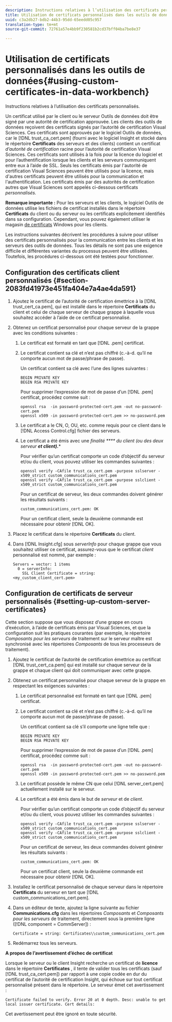 ```yaml
---
description: Instructions relatives à l’utilisation des certificats personnalisés.
title: Utilisation de certificats personnalisés dans les outils de données
uuid: c3a2db27-bdb2-44b3-95dd-65eedd05c957
translation-type: tm+mt
source-git-commit: 72761a57e4bb9f230581b2cd37bff04ba7be8e37

---
```



# Utilisation de certificats personnalisés dans les outils de données{#using-custom-certificates-in-data-workbench}

Instructions relatives à l’utilisation des certificats personnalisés.

Un certificat utilisé par le client ou le serveur Outils de données doit être signé par une autorité de certification approuvée. Les clients des outils de données reçoivent des certificats signés par l’autorité de certification Visual Sciences. Ces certificats sont approuvés par le logiciel Outils de données, car le [!DNL trust_ca_cert.pem] (fourni avec le logiciel Insight et stocké dans le répertoire **Certificats** des serveurs et des clients) contient un certificat *d’autorité de certification* racine pour l’autorité de certification Visual Sciences. Ces certificats sont utilisés à la fois pour la licence du logiciel et pour l’authentification lorsque les clients et les serveurs communiquent entre eux à l’aide de SSL. Seuls les certificats émis par l&#39;autorité de certification Visual Sciences peuvent être utilisés pour la licence, mais d&#39;autres certificats peuvent être utilisés pour la communication et l&#39;authentification. Les certificats émis par des autorités de certification autres que Visual Sciences sont appelés ci-dessous certificats *personnalisés.*

**Remarque importante :** Pour les serveurs et les clients, le logiciel Outils de données utilise les fichiers de certificat installés dans le répertoire **Certificats** du client ou du serveur ou les certificats explicitement identifiés dans sa configuration. Cependant, vous pouvez également utiliser le magasin [de certificats](../../../../../home/c-inst-svr/c-install-ins-svr/t-install-proc-inst-svr-dpu/c-dnld-dgtl-cert/crypto-api.md#concept-4acb13b7de9340ea8cde8ad84b93358d) Windows pour les clients.

Les instructions suivantes décrivent les procédures à suivre pour utiliser des certificats personnalisés pour la communication entre les clients et les serveurs des outils de données. Tous les détails ne sont pas une exigence difficile et différentes variantes du processus peuvent être utilisées. Toutefois, les procédures ci-dessous ont été testées pour fonctionner.

## Configuration des certificats client personnalisés {#section-2083fd41973e451fa404e7a4ae4da591}

1. Ajoutez le certificat de l’autorité de certification émettrice à la [!DNL trust_cert_ca.pem], qui est installé dans le répertoire **Certificats** du client et celui de chaque serveur de chaque grappe à laquelle vous souhaitez accéder à l’aide de ce certificat personnalisé.

1. Obtenez un certificat personnalisé pour chaque serveur de la grappe avec les conditions suivantes :

   1. Le certificat est formaté en tant que [!DNL .pem] certificat.
   1. Le certificat contient sa clé et n’est pas chiffré (c.-à-d. qu’il ne comporte aucun mot de passe/phrase de passe).

      Un certificat contient sa clé avec l’une des lignes suivantes :

      ```
      BEGIN PRIVATE KEY 
      BEGIN RSA PRIVATE KEY
      ```

      Pour supprimer l’expression de mot de passe d’un [!DNL .pem] certificat, procédez comme suit :

      ```
      openssl rsa  -in password-protected-cert.pem -out no-password-cert.pem 
      openssl x509 -in password-protected-cert.pem >> no-password.pem
      ```

   1. Le certificat a le CN, O, OU, etc. comme requis pour ce client dans le [!DNL Access Control.cfg] fichier des serveurs.
   1. Le certificat a été émis avec une *finalité **** du *client* (ou des deux *serveur* **et  client).****

      Pour vérifier qu’un certificat comporte un code d’objectif du serveur et/ou du client, vous pouvez utiliser les commandes suivantes :

      ```
      openssl verify -CAfile trust_ca_cert.pem -purpose sslserver -x509_strict custom_communications_cert.pem 
      openssl verify -CAfile trust_ca_cert.pem -purpose sslclient -x509_strict custom_communications_cert.pem
      ```

      Pour un certificat de serveur, les deux commandes doivent générer les résultats suivants :

      ```
      custom_communications_cert.pem: OK
      ```

      Pour un certificat client, seule la deuxième commande est nécessaire pour obtenir [!DNL OK].

1. Placez le certificat dans le répertoire **Certificats** du client.
1. Dans [!DNL Insight.cfg] sous *serverInfo* pour chaque grappe que vous souhaitez utiliser ce certificat, assurez-vous que le certificat *client* personnalisé est nommé, par exemple :

   ```
   Servers = vector: 1 items 
     0 = serverInfo: 
       SSL Client Certificate = string:
   <my_custom_client_cert.pem>
   ```

## Configuration de certificats de serveur personnalisés {#setting-up-custom-server-certificates}

Cette section suppose que vous disposez d’une grappe en cours d’exécution, à l’aide de certificats émis par Visual Sciences, et que la configuration suit les pratiques courantes (par exemple, le répertoire *Composants pour les serveurs* de traitement sur le serveur maître est synchronisé avec les répertoires *Composants* de tous les processeurs de traitement).

1. Ajoutez le certificat de l’autorité de certification émettrice au certificat [!DNL trust_cert_ca.pem] qui est installé sur chaque serveur de la grappe et chaque client qui doit communiquer avec cette grappe.
1. Obtenez un certificat personnalisé pour chaque serveur de la grappe en respectant les exigences suivantes :

   1. Le certificat personnalisé est formaté en tant que [!DNL .pem] certificat.
   1. Le certificat contient sa clé et n’est pas chiffré (c.-à-d. qu’il ne comporte aucun mot de passe/phrase de passe).

      Un certificat contient sa clé s’il comporte une ligne telle que :

      ```
      BEGIN PRIVATE KEY 
      BEGIN RSA PRIVATE KEY
      ```

      Pour supprimer l’expression de mot de passe d’un [!DNL .pem] certificat, procédez comme suit :

      ```
      openssl rsa  -in password-protected-cert.pem -out no-password-cert.pem 
      openssl x509 -in password-protected-cert.pem >> no-password.pem
      ```

   1. Le certificat possède le même CN que celui [!DNL server_cert.pem] actuellement installé sur le serveur.
   1. Le certificat a été émis dans le but de *serveur* et de *client*.

      Pour vérifier qu’un certificat comporte un code d’objectif du serveur et/ou du client, vous pouvez utiliser les commandes suivantes :

      ```
      openssl verify -CAfile trust_ca_cert.pem -purpose sslserver -x509_strict custom_communications_cert.pem 
      openssl verify -CAfile trust_ca_cert.pem -purpose sslclient -x509_strict custom_communications_cert.pem
      ```

      Pour un certificat de serveur, les deux commandes doivent générer les résultats suivants :

      ```
      custom_communications_cert.pem: OK
      ```

      Pour un certificat client, seule la deuxième commande est nécessaire pour obtenir [!DNL OK].

1. Installez le certificat personnalisé de chaque serveur dans le répertoire **Certificats** du serveur en tant que [!DNL custom_communications_cert.pem].

1. Dans un éditeur de texte, ajoutez la ligne suivante au fichier **Communications.cfg** dans les répertoires *Composants* et *Composants pour les serveurs* de traitement, directement sous la première ligne ([!DNL component = CommServer]) :

   ```
   Certificate = string: Certificates\\custom_communications_cert.pem
   ```

1. Redémarrez tous les serveurs.

**A propos de l’avertissement d’échec de certificat**

Lorsque le serveur ou le client Insight recherche un certificat de **licence** dans le répertoire **Certificates** , il tente de valider tous les certificats (sauf [!DNL trust_ca_cert.pem]) par rapport à une copie codée en dur du certificat de l’autorité de certification Insight, qui échoue sur tout certificat personnalisé présent dans le répertoire. Le serveur émet cet avertissement :

```
Certificate failed to verify. Error 20 at 0 depth. Desc: unable to get local issuer certificate. Cert details:
```

Cet avertissement peut être ignoré en toute sécurité.
